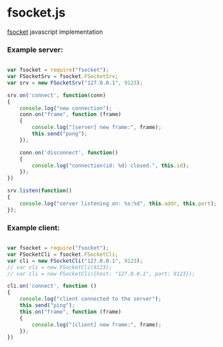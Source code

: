 fsocket.js
==========

[fsocket](https://github.com/fatihky/fsocket) javascript implementation

### Example server:

```javascript

var fsocket = require("fsocket");
var FSocketSrv = fsocket.FSocketSrv;
var srv = new FSocketSrv("127.0.0.1", 9123);

srv.on('connect', function(conn)
{
    console.log("new connection");
    conn.on("frame", function (frame)
    {
        console.log("[server] new frame:", frame);
        this.send("pong");
    });

    conn.on('disconnect', function()
    {
        console.log("connection(id: %d) closed.", this.id);
    });
})

srv.listen(function()
{
    console.log("server listening on: %s:%d", this.addr, this.port);
});

```

### Example client:

```javascript

var fsocket = require("fsocket");
var FSocketCli = fsocket.FSocketCli;
var cli = new FSocketCli("127.0.0.1", 9123);
// var cli = new FSocketCli(9123);
// var cli = new FSocketCli({host: "127.0.0.1", port: 9123});

cli.on('connect', function ()
{
    console.log("client connected to the server");
    this.send("ping");
    this.on("frame", function (frame)
    {
        console.log("[client] new frame:", frame);
    });
})

```
